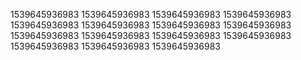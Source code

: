 1539645936983
1539645936983
1539645936983
1539645936983
1539645936983
1539645936983
1539645936983
1539645936983
1539645936983
1539645936983
1539645936983
1539645936983
1539645936983
1539645936983
1539645936983